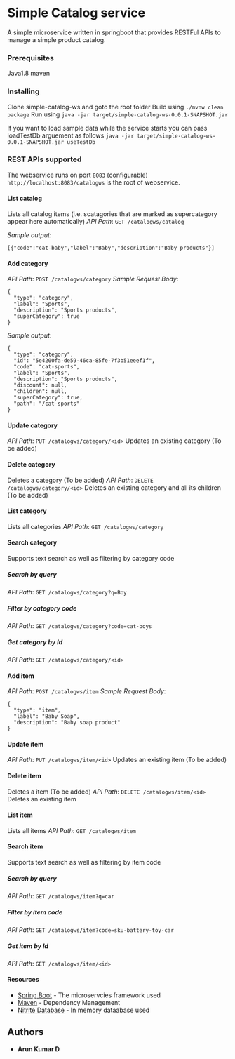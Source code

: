 # Simple Catalog service

A simple microservice written in springboot that provides RESTFul APIs to manage a simple product catalog.


### Prerequisites

Java1.8
maven


### Installing

Clone simple-catalog-ws and goto the root folder
Build using ```./mvnw clean package```
Run using ```java -jar target/simple-catalog-ws-0.0.1-SNAPSHOT.jar```

If you want to load sample data while the service starts you can pass loadTestDb arguement as follows
```java -jar target/simple-catalog-ws-0.0.1-SNAPSHOT.jar useTestDb```

### REST APIs supported
The webservice runs on port ```8083```  (configurable)
```http://localhost:8083/catalogws``` is the root of webservice.
#### List catalog
Lists all catalog items (i.e. scatagories that are marked as supercategory appear here automatically)
*API Path*: ```GET /catalogws/catalog```

*Sample output*: 
```
[{"code":"cat-baby","label":"Baby","description":"Baby products"}]
```

#### Add category
*API Path*: ```POST /catalogws/category```
*Sample Request Body*:
```
{
  "type": "category",
  "label": "Sports",
  "description": "Sports products",
  "superCategory": true
}
```

*Sample output*: 
```
{
  "type": "category",
  "id": "5e4200fa-de59-46ca-85fe-7f3b51eeef1f",
  "code": "cat-sports",
  "label": "Sports",
  "description": "Sports products",
  "discount": null,
  "children": null,
  "superCategory": true,
  "path": "/cat-sports"
}
```

#### Update category
*API Path*: ```PUT /catalogws/category/<id>```
Updates an existing category (To be added)


#### Delete category 
Deletes a category (To be added)
*API Path*: ```DELETE /catalogws/category/<id>```
Deletes an existing category and all its children (To be added)

#### List category
Lists all categories
*API Path*: ```GET /catalogws/category```

#### Search category
Supports text search as well as filtering by category code
##### Search by query
*API Path*: ```GET /catalogws/category?q=Boy```


##### Filter by category code
*API Path*: ```GET /catalogws/category?code=cat-boys```

##### Get category by Id
*API Path*: ```GET /catalogws/category/<id>```


#### Add item
*API Path*: ```POST /catalogws/item```
*Sample Request Body*:
```
{
  "type": "item",
  "label": "Baby Soap",
  "description": "Baby soap product"
}
```


#### Update item
*API Path*: ```PUT /catalogws/item/<id>```
Updates an existing item (To be added)


#### Delete item 
Deletes a item (To be added)
*API Path*: ```DELETE /catalogws/item/<id>```
Deletes an existing item 

#### List item
Lists all items
*API Path*: ```GET /catalogws/item```

#### Search item
Supports text search as well as filtering by item code
##### Search by query
*API Path*: ```GET /catalogws/item?q=car```


##### Filter by item code
*API Path*: ```GET /catalogws/item?code=sku-battery-toy-car```

##### Get item by Id
*API Path*: ```GET /catalogws/item/<id>```

#### Resources
* [Spring Boot](https://spring.io/projects/spring-boot) - The microservcies framework used
* [Maven](https://maven.apache.org/) - Dependency Management
* [Nitrite Database](https://www.dizitart.org/nitrite-database/) - In memory dataabase used

## Authors
* **Arun Kumar D** 



